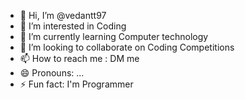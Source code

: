 - 👋 Hi, I’m @vedantt97
- 👀 I’m interested in Coding
- 🌱 I’m currently learning Computer technology
- 💞️ I’m looking to collaborate on Coding Competitions
- 📫 How to reach me : DM me
- 😄 Pronouns: ...
- ⚡ Fun fact: I'm Programmer
<!---
vedantt97/vedantt97 is a ✨ special ✨ repository because its `README.md` (this file) appears on your GitHub profile.
You can click the Preview link to take a look at your changes.
--->
